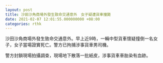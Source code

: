 ```yaml
---
layout: post
title: 沙田沙角商場外發生致命交通意外　女子疑遭貨車撞斃
date: 2021-02-07 12:01:55.000000000 +08:00
categories: rthk
---
```


沙田沙角商場外發生致命交通意外。早上近9時，一輛中型貨車懷疑撞倒一名女子，女子當場證實死亡。警方已拘捕涉事貨車男司機。

警方封鎖現場拍攝調查，現場地下散落一批紙皮，涉事貨車車胎染有血跡。
